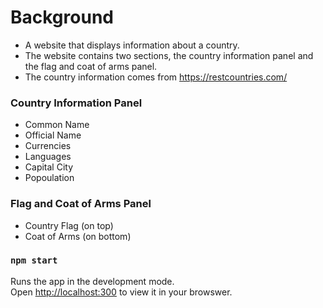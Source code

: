 # Background

- A website that displays information about a country.  
- The website contains two sections, the country information panel and the flag and coat of arms panel.  
- The country information comes from https://restcountries.com/

### Country Information Panel
- Common Name
- Official Name
- Currencies
- Languages
- Capital City
- Popoulation

### Flag and Coat of Arms Panel
- Country Flag (on top)
- Coat of Arms (on bottom)

### `npm start`

Runs the app in the development mode.\
Open [http://localhost:300](http://localhost:3000) to view it in your browswer.
